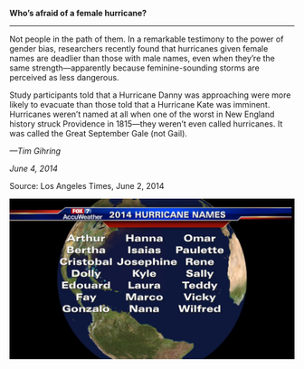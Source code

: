 **Who’s afraid of a female hurricane?**

****

Not people in the path of them. In a remarkable testimony to the power of gender bias, researchers recently found that hurricanes given female names are deadlier than those with male names, even when they’re the same strength—apparently because feminine-sounding storms are perceived as less dangerous.

Study participants told that a Hurricane Danny was approaching were more likely to evacuate than those told that a Hurricane Kate was imminent. Hurricanes weren’t named at all when one of the worst in New England history struck Providence in 1815—they weren’t even called hurricanes. It was called the Great September Gale (not Gail).

*—Tim Gihring*

*June 4, 2014*

Source: Los Angeles Times, June 2, 2014

![](../images/14-06-04_23.3d_HurricanesEDIT-1.jpg)
